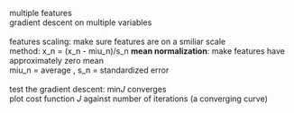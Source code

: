 multiple features<br>
gradient descent on multiple variables<br>
<br>
features scaling: make sure features are on a smiliar scale<br>
method: x_n = (x_n - miu_n)/s_n <b>mean normalization</b>: make features have approximately zero mean<br>
miu_n = average , s_n = standardized error<br>
<br>
test the gradient descent: min<i>J</i> converges<br>
plot cost function <i>J</i> against number of iterations (a converging curve)<br>
